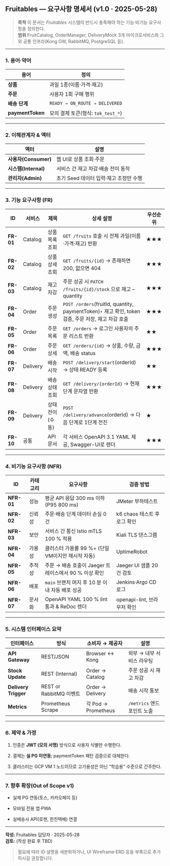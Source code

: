 ## Fruitables — 요구사항 명세서 (v1.0 · 2025-05-28)

> **목적** 이 문서는 _Fruitables_ 시스템이 반드시 충족해야 하는 기능·비기능 요구사항을 정의한다.  
> **범위** FruitCatalog, OrderManager, DeliveryMock 3개 마이크로서비스와 그 외 공통 인프라(Kong GW, RabbitMQ, PostgreSQL 등).

---

### 1. 용어‧약어

|용어|정의|
|---|---|
|**상품**|과일 1종(이름·가격·재고)|
|**주문**|사용자 1회 구매 행위|
|**배송 단계**|`READY → ON_ROUTE → DELIVERED`|
|**paymentToken**|모의 결제 토큰(형식: `tok_test_*`)|

---

### 2. 이해관계자 & 액터

|액터|설명|
|---|---|
|**사용자(Consumer)**|웹 UI로 상품 조회·주문|
|**시스템(Internal)**|서비스 간 재고 차감·배송 전이 동작|
|**관리자(Admin)**|초기 Seed 데이터 입력·재고 조정만 수행|

---

### 3. 기능 요구사항 (FR)

| ID        | 서비스      | 제목        | 상세 설명                                                                             | 우선순위 |
| --------- | -------- | --------- | --------------------------------------------------------------------------------- | ---- |
| **FR-01** | Catalog  | 상품 목록 조회  | `GET /fruits` 호출 시 전체 과일(이름·가격·재고) 반환                                             | ★★★  |
| **FR-02** | Catalog  | 상품 상세 조회  | `GET /fruits/{id}` → 존재하면 200, 없으면 404                                            | ★★★  |
| **FR-03** | Catalog  | 재고 차감     | 주문 성공 시 `PATCH /fruits/{id}/stock` 으로 재고 –quantity                                | ★★★  |
| **FR-04** | Order    | 주문 생성     | `POST /orders`(fruitId, quantity, paymentToken)‣ 재고 확인, token 검증, 주문 저장, 재고 차감 호출 | ★★★  |
| **FR-05** | Order    | 주문 목록     | `GET /orders` → 로그인 사용자의 주문 리스트 반환                                                | ★★   |
| **FR-06** | Order    | 주문 상세     | `GET /orders/{id}` → 상품, 수량, 금액, 배송 status                                        | ★★★  |
| **FR-07** | Delivery | 배송 시작     | `POST /delivery/start`(orderId) → 상태 READY 등록                                     | ★★   |
| **FR-08** | Delivery | 배송 상태 조회  | `GET /delivery/{orderId}` → 현재 단계 문자열 반환                                          | ★★★  |
| **FR-09** | Delivery | 상태 전이(수동) | `POST /delivery/advance`(orderId) → 다음 단계로 1단계 전진                                 | ★    |
| **FR-10** | 공통       | API 문서    | 각 서비스 OpenAPI 3.1 YAML 제공, Swagger-UI로 렌더                                         | ★★★  |

---

### 4. 비기능 요구사항 (NFR)

| ID         | 카테고리 | 요구사항                                  | 검증 방법                 |
| ---------- | ---- | ------------------------------------- | --------------------- |
| **NFR-01** | 성능   | 평균 API 응답 300 ms 이하(P95 800 ms)       | JMeter 부하테스트          |
| **NFR-02** | 신뢰성  | 주문·배송 단계 데이터 손실 0 건                   | k6 chaos 테스트 후 로그 확인  |
| **NFR-03** | 보안   | 서비스 간 통신 Istio mTLS 100 % 적용          | Kiali TLS 댄스그램        |
| **NFR-04** | 가용성  | 클러스터 가용률 99 %+ (단일 VM이지만 재시작 자동)      | UptimeRobot           |
| **NFR-05** | 추적성  | 주문 → 배송 호출이 Jaeger 트레이스에서 90 % 이상 확인  | Jaeger UI 샘플 20건 검토   |
| **NFR-06** | 배포   | `main` 브랜치 머지 후 10 분 이내 자동 배포 성공      | Jenkins·Argo CD 로그    |
| **NFR-07** | 문서화  | OpenAPI YAML 100 % lint 통과 & ReDoc 렌더 | openapi-lint, 브라우저 확인 |

---

### 5. 시스템 인터페이스 요약

|인터페이스|방식|소비자 → 제공자|설명|
|---|---|---|---|
|**API Gateway**|REST/JSON|Browser ↔ Kong|외부 → 내부 서비스 라우팅|
|**Stock Update**|REST (Internal)|Order → Catalog|주문 성공 시 재고 차감|
|**Delivery Trigger**|REST or RabbitMQ 이벤트|Order → Delivery|배송 시작 통보|
|**Metrics**|Prometheus Scrape|각 Pod → Prometheus|`/metrics` 엔드포인트 노출|

---

### 6. 제약 & 가정

1. 인증은 **JWT (모의 서명)** 방식으로 사용자 식별만 수행한다.
    
2. 결제는 **실 PG 미연동**; paymentToken 패턴 검증으로 대체한다.
    
3. 클러스터는 GCP VM 1 노드이므로 고가용성은 아닌 “학습용” 수준으로 간주한다.
    

---

### 7. 향후 확장(Out of Scope v1)

- 실제 PG 연동(토스, 카카오페이 등)
    
- 모바일 전용 앱·PWA
    
- 실배송사 API(로젠, 한진택배) 연결
    

---

**작성:** Fruitables 담당자 · 2025-05-28  
**검토:** (작성 완료 후 TBD)

> 필요에 따라 ID·설명을 세분화하거나, UI Wireframe·ERD 등을 부록으로 추가하시길 권장합니다.